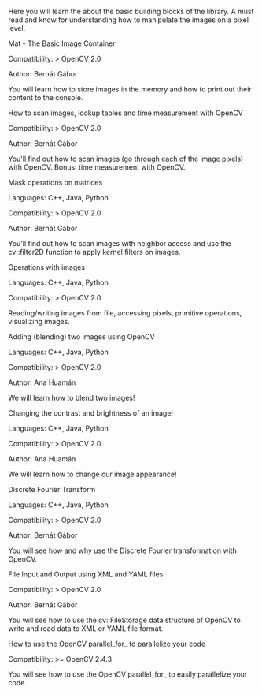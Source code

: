 Here you will learn the about the basic building blocks of the library. A must read and know for understanding how to manipulate the images on a pixel level.

Mat - The Basic Image Container

Compatibility: > OpenCV 2.0

Author: Bernát Gábor

You will learn how to store images in the memory and how to print out their content to the console.

How to scan images, lookup tables and time measurement with OpenCV

Compatibility: > OpenCV 2.0

Author: Bernát Gábor

You'll find out how to scan images (go through each of the image pixels) with OpenCV. Bonus: time measurement with OpenCV.

Mask operations on matrices

Languages: C++, Java, Python

Compatibility: > OpenCV 2.0

Author: Bernát Gábor

You'll find out how to scan images with neighbor access and use the cv::filter2D function to apply kernel filters on images.

Operations with images

Languages: C++, Java, Python

Compatibility: > OpenCV 2.0

Reading/writing images from file, accessing pixels, primitive operations, visualizing images.

Adding (blending) two images using OpenCV

Languages: C++, Java, Python

Compatibility: > OpenCV 2.0

Author: Ana Huamán

We will learn how to blend two images!

Changing the contrast and brightness of an image!

Languages: C++, Java, Python

Compatibility: > OpenCV 2.0

Author: Ana Huamán

We will learn how to change our image appearance!

Discrete Fourier Transform

Languages: C++, Java, Python

Compatibility: > OpenCV 2.0

Author: Bernát Gábor

You will see how and why use the Discrete Fourier transformation with OpenCV.

File Input and Output using XML and YAML files

Compatibility: > OpenCV 2.0

Author: Bernát Gábor

You will see how to use the cv::FileStorage data structure of OpenCV to write and read data to XML or YAML file format.

How to use the OpenCV parallel_for_ to parallelize your code

Compatibility: >= OpenCV 2.4.3

You will see how to use the OpenCV parallel_for_ to easily parallelize your code.

